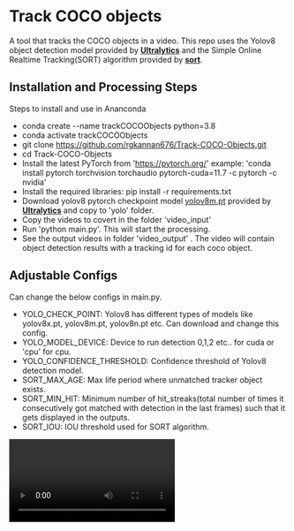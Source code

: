 # Track COCO objects

A tool that tracks the COCO objects in a video. This repo uses the Yolov8 object detection model provided by **[Ultralytics](https://github.com/ultralytics/ultralytics)** and the Simple Online Realtime Tracking(SORT) algorithm provided by **[sort](https://github.com/abewley/sort)**. 


## Installation and Processing Steps

Steps to install and use in Ananconda
- conda create --name trackCOCOObjects python=3.8
- conda activate trackCOCOObjects
- git clone https://github.com/rgkannan676/Track-COCO-Objects.git
- cd Track-COCO-Objects
- Install the latest PyTorch from 'https://pytorch.org/' example: 'conda install pytorch torchvision torchaudio pytorch-cuda=11.7 -c pytorch -c nvidia'
- Install the required libraries: pip install -r requirements.txt
- Download yolov8 pytorch checkpoint model [yolov8m.pt](https://github.com/ultralytics/assets/releases/download/v0.0.0/yolov8m.pt) provided by **[Ultralytics](https://github.com/ultralytics/ultralytics)**  and copy to 'yolo' folder. 
- Copy the videos to covert in the folder 'video_input'
- Run 'python main.py'. This will start the processing.
- See the output videos in folder 'video_output' . The video will contain object detection results with a tracking id for each coco object.

## Adjustable Configs
Can change the below configs in main.py.
- YOLO_CHECK_POINT: Yolov8 has different types of models like yolov8x.pt, yolov8m.pt, yolov8n.pt etc. Can download and change this config.
- YOLO_MODEL_DEVICE: Device to run detection 0,1,2 etc.. for cuda  or 'cpu' for cpu.
- YOLO_CONFIDENCE_THRESHOLD: Confidence threshold of Yolov8 detection model.
- SORT_MAX_AGE: Max life period where unmatched tracker object exists.
- SORT_MIN_HIT: Minimum number of hit_streaks(total number of times it consecutively got matched with detection in the last frames) such that it gets displayed in the outputs.
- SORT_IOU: IOU threshold used for SORT  algorithm.

![Result](sample/sample.mp4)
